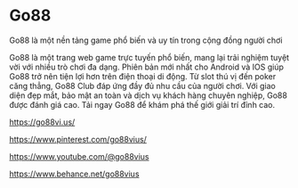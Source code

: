 # Go88

Go88 là một nền tảng game phổ biến và uy tín trong cộng đồng người chơi

Go88 là một trang web game trực tuyến phổ biến, mang lại trải nghiệm tuyệt vời với nhiều trò chơi đa dạng. Phiên bản mới nhất cho Android và IOS giúp Go88 trở nên tiện lợi hơn trên điện thoại di động. Từ slot thú vị đến poker căng thẳng, Go88 Club đáp ứng đầy đủ nhu cầu của người chơi. Với giao diện đẹp mắt, bảo mật an toàn và dịch vụ khách hàng chuyên nghiệp, Go88 được đánh giá cao. Tải ngay Go88 để khám phá thế giới giải trí đỉnh cao.

https://go88vi.us/

https://www.pinterest.com/go88vius/

https://www.youtube.com/@go88vius

https://www.behance.net/go88vius
